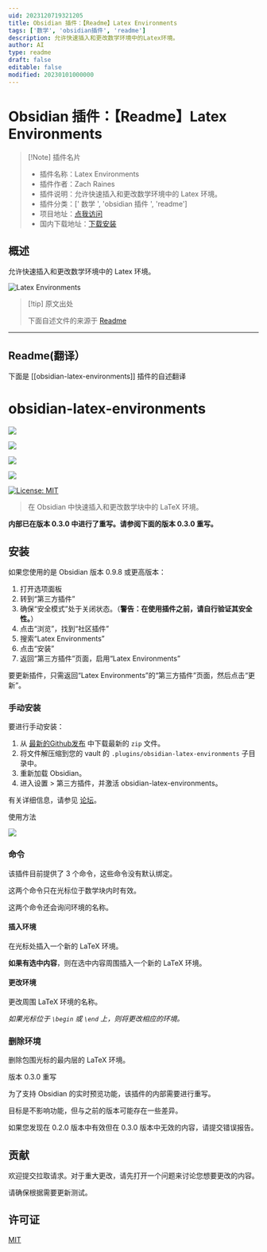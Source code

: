 ```yaml
---
uid: 2023120719321205
title: Obsidian 插件：【Readme】Latex Environments
tags: ['数学', 'obsidian插件', 'readme']
description: 允许快速插入和更改数学环境中的Latex环境。
author: AI
type: readme
draft: false
editable: false
modified: 20230101000000
---
```


# Obsidian 插件：【Readme】Latex Environments

> [!Note] 插件名片
> - 插件名称：Latex Environments
> - 插件作者：Zach Raines
> - 插件说明：允许快速插入和更改数学环境中的 Latex 环境。
> - 插件分类：[' 数学 ', 'obsidian 插件 ', 'readme']
> - 项目地址：[点我访问](https://github.com/raineszm/obsidian-latex-environments)
> - 国内下载地址：[下载安装](https://pkmer.cn/products/plugin/pluginMarket/?obsidian-latex-environments)

## 概述

允许快速插入和更改数学环境中的 Latex 环境。

![Latex Environments](https://cdn.pkmer.cn/covers/obsidian-latex-environments_new.gif)

> [!tip] 原文出处
>
>下面自述文件的来源于 [Readme](https://ghproxy.net/https://raw.githubusercontent.com/raineszm/obsidian-latex-environments/master/README.md)
>

---

## Readme(翻译）

下面是 [[obsidian-latex-environments]] 插件的自述翻译

# obsidian-latex-environments

[![](https://img.shields.io/github/v/release/raineszm/obsidian-latex-environments?style=for-the-badge)](https://github.com/raineszm/obsidian-latex-environments/releases/latest)

![](https://img.shields.io/github/commits-since/raineszm/obsidian-latex-environments/latest?style=for-the-badge)

![](https://img.shields.io/github/manifest-json/minAppVersion/raineszm/obsidian-latex-environments?color=red&label=Min%20Obsidian%20Version&style=for-the-badge)

![](https://img.shields.io/github/downloads/raineszm/obsidian-latex-environments/total?style=for-the-badge)

[![License: MIT](https://img.shields.io/badge/License-MIT-yellow.svg?style=for-the-badge)](#license)

> 在 Obsidian 中快速插入和更改数学块中的 LaTeX 环境。

**内部已在版本 0.3.0 中进行了重写。请参阅下面的版本 0.3.0 重写。**

## 安装

如果您使用的是 Obsidian 版本 0.9.8 或更高版本：

1. 打开选项面板
2. 转到“第三方插件”
3. 确保“安全模式”处于关闭状态。（**警告：在使用插件之前，请自行验证其安全性。**）
4. 点击“浏览”，找到“社区插件”
5. 搜索“Latex Environments”
6. 点击“安装”
7. 返回“第三方插件”页面，启用“Latex Environments”

要更新插件，只需返回“Latex Environments”的“第三方插件”页面，然后点击“更新”。

### 手动安装

要进行手动安装：

 1. 从 [最新的Github发布](https://github.com/raineszm/obsidian-latex-environments/releases/latest) 中下载最新的 `zip` 文件。
 2. 将文件解压缩到您的 vault 的 `.plugins/obsidian-latex-environments` 子目录中。
 3. 重新加载 Obsidian。
 4. 进入设置 > 第三方插件，并激活 obsidian-latex-environments。

有关详细信息，请参见 [论坛](https://forum.obsidian.md/t/plugins-mini-faq/7737)。

使用方法

![](https://cdn.pkmer.cn/covers/obsidian-latex-environments_2_0.gif)

### 命令

该插件目前提供了 3 个命令，这些命令没有默认绑定。

这两个命令只在光标位于数学块内时有效。

这两个命令还会询问环境的名称。

#### 插入环境

在光标处插入一个新的 LaTeX 环境。

**如果有选中内容**，则在选中内容周围插入一个新的 LaTeX 环境。

#### 更改环境

更改周围 LaTeX 环境的名称。

*如果光标位于 `\begin` 或 `\end` 上，则将更改相应的环境。*

### 删除环境

删除包围光标的最内层的 LaTeX 环境。

版本 0.3.0 重写

为了支持 Obsidian 的实时预览功能，该插件的内部需要进行重写。

目标是不影响功能，但与之前的版本可能存在一些差异。

如果您发现在 0.2.0 版本中有效但在 0.3.0 版本中无效的内容，请提交错误报告。

## 贡献

欢迎提交拉取请求。对于重大更改，请先打开一个问题来讨论您想要更改的内容。

请确保根据需要更新测试。

## 许可证

[MIT](https://choosealicense.com/licenses/mit/)
